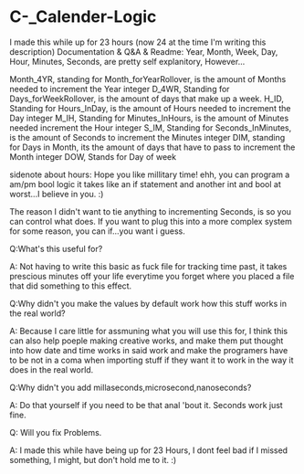 # C-_Calender-Logic
I made this while up for 23 hours (now 24 at the time I'm writing this description)
Documentation & Q&A & Readme:
Year, Month, Week, Day, Hour, Minutes, Seconds, are pretty self explanitory, However...

Month_4YR, standing for Month_forYearRollover, is the amount of Months needed to increment the Year integer
D_4WR, Standing for Days_forWeekRollover, is the amount of days that make up a week.
H_ID, Standing for Hours_InDay, is the amount of Hours needed to increment the Day integer
M_IH, Standing for Minutes_InHours, is the amount of Minutes needed increment the Hour integer
S_IM, Standing for Seconds_InMinutes, is the amount of Seconds to increment the Minutes integer
DIM, standing for Days in Month, its the amount of days that have to pass to increment the Month integer
DOW, Stands for Day of week

sidenote about hours: Hope you like millitary time! ehh, you can program a am/pm bool logic it takes like an 
if statement and another int and bool at worst...I believe in you. :)

The reason I didn't want to tie anything to incrementing Seconds, is so you can control what does. If you want to plug this into a more complex system
for some reason, you can if...you want i guess. 

Q:What's this useful for?

A: Not having to write this basic as fuck file for tracking time past, it takes prescious minutes off your life everytime you forget where
you placed a file that did something to this effect.

Q:Why didn't you make the values by default work how this stuff works in the real world?

A: Because I care little for assmuning what you will use this for, I think this can also help poeple making creative works, and make them put thought into
how date and time works in said work and make the programers have to be not in a coma when importing stuff if they want it to work
in the way it does in the real world. 

Q:Why didn't you add millaseconds,microsecond,nanoseconds?

A: Do that yourself if you need to be that anal 'bout it. Seconds work just fine.

Q: Will you fix Problems.

A: I made this while have being up for 23 Hours, I dont feel bad if I missed something, I might, but don't hold me to it. :)
